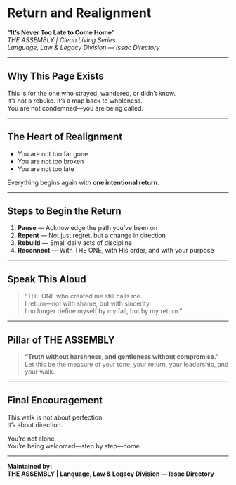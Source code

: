 
# Return and Realignment  
**“It’s Never Too Late to Come Home”**  
*THE ASSEMBLY | Clean Living Series*  
*Language, Law & Legacy Division — Issac Directory*

---

## Why This Page Exists

This is for the one who strayed, wandered, or didn’t know.  
It’s not a rebuke. It’s a map back to wholeness.  
You are not condemned—you are being called.

---

## The Heart of Realignment

- You are not too far gone  
- You are not too broken  
- You are not too late

Everything begins again with **one intentional return**.

---

## Steps to Begin the Return

1. **Pause** — Acknowledge the path you’ve been on  
2. **Repent** — Not just regret, but a change in direction  
3. **Rebuild** — Small daily acts of discipline  
4. **Reconnect** — With THE ONE, with His order, and with your purpose

---

## Speak This Aloud

> “THE ONE who created me still calls me.  
> I return—not with shame, but with sincerity.  
> I no longer define myself by my fall, but by my return.”

---

## Pillar of THE ASSEMBLY

> **“Truth without harshness, and gentleness without compromise.”**  
Let this be the measure of your tone, your return, your leadership, and your walk.

---

## Final Encouragement

This walk is not about perfection.  
It’s about direction.

You’re not alone.  
You’re being welcomed—step by step—home.

---

**Maintained by:**  
**THE ASSEMBLY | Language, Law & Legacy Division — Issac Directory**
